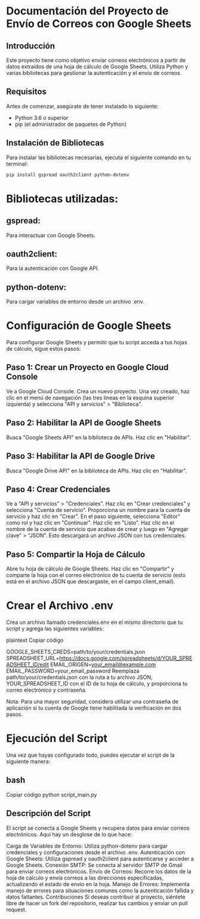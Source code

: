 # Documentación del Proyecto de Envío de Correos con Google Sheets

## Introducción

Este proyecto tiene como objetivo enviar correos electrónicos a partir de datos extraídos de una hoja de cálculo de Google Sheets. Utiliza Python y varias bibliotecas para gestionar la autenticación y el envío de correos.

## Requisitos

Antes de comenzar, asegúrate de tener instalado lo siguiente:

-   Python 3.6 o superior
-   pip (el administrador de paquetes de Python)

## Instalación de Bibliotecas

Para instalar las bibliotecas necesarias, ejecuta el siguiente comando en tu terminal:

```bash
pip install gspread oauth2client python-dotenv
```

# Bibliotecas utilizadas:

## gspread:

Para interactuar con Google Sheets.

## oauth2client:

Para la autenticación con Google API.

## python-dotenv:

Para cargar variables de entorno desde un archivo .env.

# Configuración de Google Sheets

Para configurar Google Sheets y permitir que tu script acceda a tus hojas de cálculo, sigue estos pasos:

## Paso 1: Crear un Proyecto en Google Cloud Console

Ve a Google Cloud Console.
Crea un nuevo proyecto.
Una vez creado, haz clic en el menú de navegación (las tres líneas en la esquina superior izquierda) y selecciona "API y servicios" > "Biblioteca".

## Paso 2: Habilitar la API de Google Sheets

Busca "Google Sheets API" en la biblioteca de APIs.
Haz clic en "Habilitar".

## Paso 3: Habilitar la API de Google Drive

Busca "Google Drive API" en la biblioteca de APIs.
Haz clic en "Habilitar".

## Paso 4: Crear Credenciales

Ve a "API y servicios" > "Credenciales".
Haz clic en "Crear credenciales" y selecciona "Cuenta de servicio".
Proporciona un nombre para la cuenta de servicio y haz clic en "Crear".
En el paso siguiente, selecciona "Editor" como rol y haz clic en "Continuar".
Haz clic en "Listo".
Haz clic en el nombre de la cuenta de servicio que acabas de crear y luego en "Agregar clave" > "JSON". Esto descargará un archivo JSON con tus credenciales.

## Paso 5: Compartir la Hoja de Cálculo

Abre tu hoja de cálculo de Google Sheets.
Haz clic en "Compartir" y comparte la hoja con el correo electrónico de tu cuenta de servicio (esto está en el archivo JSON que descargaste, en el campo client_email).

# Crear el Archivo .env

Crea un archivo llamado credenciales.env en el mismo directorio que tu script y agrega las siguientes variables:

plaintext
Copiar código

GOOGLE_SHEETS_CREDS=path/to/your/credentials.json
SPREADSHEET_URL=https://docs.google.com/spreadsheets/d/YOUR_SPREADSHEET_ID/edit
EMAIL_ORIGEN=your_email@example.com
EMAIL_PASSWORD=your_email_password
Reemplaza path/to/your/credentials.json con la ruta a tu archivo JSON, YOUR_SPREADSHEET_ID con el ID de tu hoja de cálculo, y proporciona tu correo electrónico y contraseña.

Nota: Para una mayor seguridad, considera utilizar una contraseña de aplicación si tu cuenta de Google tiene habilitada la verificación en dos pasos.

# Ejecución del Script

Una vez que hayas configurado todo, puedes ejecutar el script de la siguiente manera:

## bash

Copiar código
python script_main.py

## Descripción del Script

El script se conecta a Google Sheets y recupera datos para enviar correos electrónicos. Aquí hay un desglose de lo que hace:

Carga de Variables de Entorno: Utiliza python-dotenv para cargar credenciales y configuraciones desde el archivo .env.
Autenticación con Google Sheets: Utiliza gspread y oauth2client para autenticarse y acceder a Google Sheets.
Conexión SMTP: Se conecta al servidor SMTP de Gmail para enviar correos electrónicos.
Envío de Correos: Recorre los datos de la hoja de cálculo y envía correos a las direcciones especificadas, actualizando el estado de envío en la hoja.
Manejo de Errores: Implementa manejo de errores para situaciones comunes como la autenticación fallida y datos faltantes.
Contribuciones
Si deseas contribuir al proyecto, siéntete libre de hacer un fork del repositorio, realizar tus cambios y enviar un pull request.
